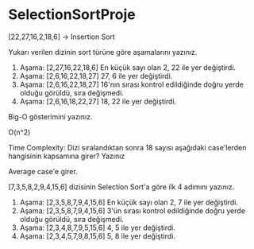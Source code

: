 # SelectionSortProje

[22,27,16,2,18,6] -> Insertion Sort

Yukarı verilen dizinin sort türüne göre aşamalarını yazınız.

1. Aşama: [2,27,16,22,18,6] En küçük sayı olan 2, 22 ile yer değiştirdi. 
2. Aşama: [2,6,16,22,18,27] 27, 6 ile yer değiştirdi.
3. Aşama: [2,6,16,22,18,27] 16'nın sırası kontrol edildiğinde doğru yerde olduğu görüldü, sıra değişmedi. 
4. Aşama: [2,6,16,18,22,27] 18, 22 ile yer değiştirdi.  

Big-O gösterimini yazınız. 

O(n^2)

Time Complexity: Dizi sıralandıktan sonra 18 sayısı aşağıdaki case'lerden hangisinin kapsamına girer? Yazınız

Average case'e girer. 

[7,3,5,8,2,9,4,15,6] dizisinin Selection Sort'a göre ilk 4 adımını yazınız.

1. Aşama: [2,3,5,8,7,9,4,15,6] En küçük sayı olan 2, 7 ile yer değiştirdi. 
2. Aşama: [2,3,5,8,7,9,4,15,6] 3'ün sırası kontrol edildiğinde doğru yerde olduğu görüldü, sıra değişmedi. 
3. Aşama: [2,3,4,8,7,9,5,15,6] 4, 5 ile yer değiştirdi. 
4. Aşama: [2,3,4,5,7,9,8,15,6] 5, 8 ile yer değiştirdi. 

